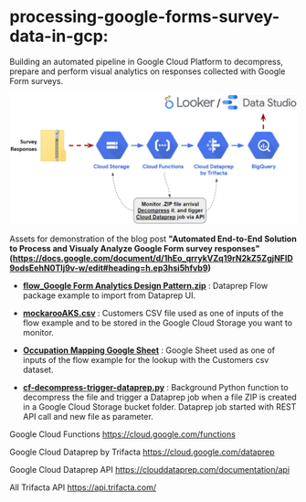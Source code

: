 # processing-google-forms-survey-data-in-gcp:
Building an automated pipeline in Google Cloud Platform to decompress, prepare and perform visual analytics on responses collected with Google Form surveys.

![image](gcp-automated-pipeline.png)

Assets for demonstration of the blog post **"Automated End-to-End Solution to Process and Visualy Analyze Google Form survey responses"(https://docs.google.com/document/d/1hEo_qrrykVZq19rN2kZ5ZgjNFID9odsEehN0Tlj9v-w/edit#heading=h.ep3hsi5hfvb9)**

- **[flow_Google Form Analytics Design Pattern.zip](https://github.com/victorcouste/demo-trigger-dataprep-job-from-gcs/blob/master/flow_dataprep_demo.zip)** : Dataprep Flow package example to import from Dataprep UI.

- **[mockarooAKS.csv](https://github.com/victorcouste/demo-trigger-dataprep-job-from-gcs/blob/master/Customers.csv)** : Customers CSV file used as one of inputs of the flow example and to be stored in the Google Cloud Storage you want to monitor.

- **[Occupation Mapping Google Sheet](https://docs.google.com/spreadsheets/d/10EvnxBM1jXcJj62K7ovAdcA3I8JMOWGU8XUty4bU_C4/edit#gid=0)** : Google Sheet used as one of inputs of the flow example for the lookup with the Customers csv dataset.

- **[cf-decompress-trigger-dataprep.py](https://github.com/aagithubb/processing-google-forms-survey-data-in-gcp-I/blob/main/cf-decompress-trigger-dataprep.py)** : Background Python function to decompress the file and trigger a Dataprep job when a file ZIP is created in a Google Cloud Storage bucket folder. Dataprep job started with REST API call and new file as parameter.


Google Cloud Functions https://cloud.google.com/functions

Google Cloud Dataprep by Trifacta https://cloud.google.com/dataprep

Google Cloud Dataprep API https://clouddataprep.com/documentation/api

All Trifacta API https://api.trifacta.com/
